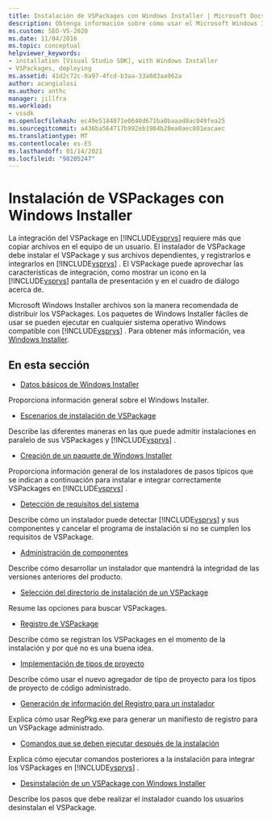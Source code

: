 ```yaml
---
title: Instalación de VSPackages con Windows Installer | Microsoft Docs
description: Obtenga información sobre cómo usar el Microsoft Windows Installer para instalar un VSPackage y sus archivos dependientes, y registrarlos e integrarlos en Visual Studio.
ms.custom: SEO-VS-2020
ms.date: 11/04/2016
ms.topic: conceptual
helpviewer_keywords:
- installation [Visual Studio SDK], with Windows Installer
- VSPackages, deploying
ms.assetid: 41d2c72c-0a97-4fcd-b3aa-33a8d3aa962a
author: acangialosi
ms.author: anthc
manager: jillfra
ms.workload:
- vssdk
ms.openlocfilehash: ec49e5184071e0640d671ba0baaad8ac049fea25
ms.sourcegitcommit: a436ba564717b992eb1984b28ea0aec801eacaec
ms.translationtype: MT
ms.contentlocale: es-ES
ms.lasthandoff: 01/14/2021
ms.locfileid: "98205247"
---
```

# <a name="installing-vspackages-with-windows-installer"></a>Instalación de VSPackages con Windows Installer
La integración del VSPackage en [!INCLUDE[vsprvs](../../code-quality/includes/vsprvs_md.md)] requiere más que copiar archivos en el equipo de un usuario. El instalador de VSPackage debe instalar el VSPackage y sus archivos dependientes, y registrarlos e integrarlos en [!INCLUDE[vsprvs](../../code-quality/includes/vsprvs_md.md)] . El VSPackage puede aprovechar las características de integración, como mostrar un icono en la [!INCLUDE[vsprvs](../../code-quality/includes/vsprvs_md.md)] pantalla de presentación y en el cuadro de diálogo acerca de.

 Microsoft Windows Installer archivos son la manera recomendada de distribuir los VSPackages. Los paquetes de Windows Installer fáciles de usar se pueden ejecutar en cualquier sistema operativo Windows compatible con [!INCLUDE[vsprvs](../../code-quality/includes/vsprvs_md.md)] . Para obtener más información, vea [Windows Installer](/previous-versions/2kt85ked(v=vs.120)).

## <a name="in-this-section"></a>En esta sección
- [Datos básicos de Windows Installer](../../extensibility/internals/windows-installer-basics.md)

 Proporciona información general sobre el Windows Installer.

- [Escenarios de instalación de VSPackage](../../extensibility/internals/vspackage-setup-scenarios.md)

 Describe las diferentes maneras en las que puede admitir instalaciones en paralelo de sus VSPackages y [!INCLUDE[vsprvs](../../code-quality/includes/vsprvs_md.md)] .

- [Creación de un paquete de Windows Installer](../../extensibility/internals/authoring-a-windows-installer-package.md)

 Proporciona información general de los instaladores de pasos típicos que se indican a continuación para instalar e integrar correctamente VSPackages en [!INCLUDE[vsprvs](../../code-quality/includes/vsprvs_md.md)] .

- [Detección de requisitos del sistema](../../extensibility/internals/detecting-system-requirements.md)

 Describe cómo un instalador puede detectar [!INCLUDE[vsprvs](../../code-quality/includes/vsprvs_md.md)] y sus componentes y cancelar el programa de instalación si no se cumplen los requisitos de VSPackage.

- [Administración de componentes](../../extensibility/internals/component-management.md)

 Describe cómo desarrollar un instalador que mantendrá la integridad de las versiones anteriores del producto.

- [Selección del directorio de instalación de un VSPackage](../../extensibility/internals/choosing-the-installation-directory-for-a-vspackage.md)

 Resume las opciones para buscar VSPackages.

- [Registro de VSPackage](../../extensibility/internals/vspackage-registration.md)

 Describe cómo se registran los VSPackages en el momento de la instalación y por qué no es una buena idea.

- [Implementación de tipos de proyecto](../../extensibility/internals/deploying-project-types.md)

 Describe cómo usar el nuevo agregador de tipo de proyecto para los tipos de proyecto de código administrado.

- [Generación de información del Registro para un instalador](../../extensibility/internals/how-to-generate-registry-information-for-an-installer.md)

 Explica cómo usar RegPkg.exe para generar un manifiesto de registro para un VSPackage administrado.

- [Comandos que se deben ejecutar después de la instalación](../../extensibility/internals/commands-that-must-be-run-after-installation.md)

 Explica cómo ejecutar comandos posteriores a la instalación para integrar los VSPackages en [!INCLUDE[vsprvs](../../code-quality/includes/vsprvs_md.md)] .

- [Desinstalación de un VSPackage con Windows Installer](../../extensibility/internals/uninstalling-a-vspackage-with-windows-installer.md)

 Describe los pasos que debe realizar el instalador cuando los usuarios desinstalan el VSPackage.